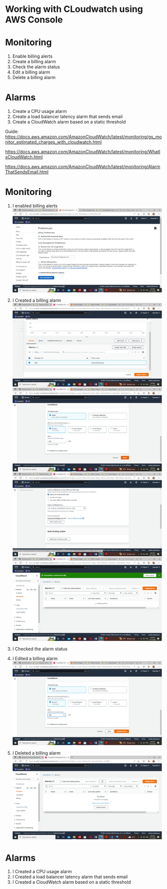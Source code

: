 # Working with CLoudwatch using AWS Console 

# Monitoring 

1. Enable billing alerts
2. Create a billing alarm
3. Check the alarm status
4. Edit a billing alarm
5. Delete a billing alarm


# Alarms

1. Create a CPU usage alarm
2. Create a load balancer latency alarm that sends email
3. Create a CloudWatch alarm based on a static threshold



Guide:
https://docs.aws.amazon.com/AmazonCloudWatch/latest/monitoring/gs_monitor_estimated_charges_with_cloudwatch.html

https://docs.aws.amazon.com/AmazonCloudWatch/latest/monitoring/WhatIsCloudWatch.html

https://docs.aws.amazon.com/AmazonCloudWatch/latest/monitoring/AlarmThatSendsEmail.html


# Monitoring 

1. I enabled billing alerts
![Alt text](../../images/Screenshot%20(810).png)

2. I Created a billing alarm
![Alt text](../../images/Screenshot%20(814).png)
![Alt text](../../images/Screenshot%20(815).png)
![Alt text](../../images/Screenshot%20(816).png)
![Alt text](../../images/Screenshot%20(818).png)
3. I Checked the alarm status

4. I Edited a billing alarm
![Alt text](../../images/Screenshot%20(819).png)
5. I Deleted a billing alarm
![Alt text](../../images/Screenshot%20(822).png)


# Alarms

1. I  Created a CPU usage alarm
2. I  Created a load balancer latency alarm that sends email
3. I Created a CloudWatch alarm based on a static threshold






